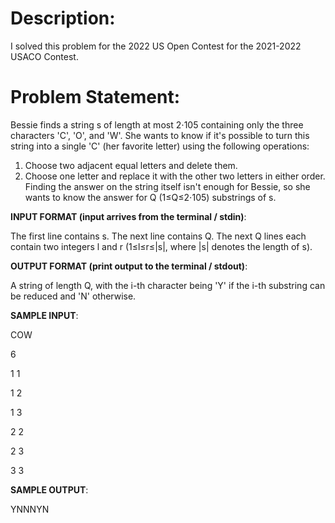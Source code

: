 # Description:

I solved this problem for the 2022 US Open Contest for the 2021-2022 USACO Contest. 

# Problem Statement: 

Bessie finds a string s of length at most 2⋅105 containing only the three characters 'C', 'O', and 'W'. She wants to know if it's possible to turn this string into a single 'C' (her favorite letter) using the following operations:

1. Choose two adjacent equal letters and delete them.
2. Choose one letter and replace it with the other two letters in either order.
Finding the answer on the string itself isn't enough for Bessie, so she wants to know the answer for Q (1≤Q≤2⋅105) substrings of s.

__INPUT FORMAT (input arrives from the terminal / stdin)__:

The first line contains s.
The next line contains Q.
The next Q lines each contain two integers l and r (1≤l≤r≤|s|, where |s| denotes the length of s).

__OUTPUT FORMAT (print output to the terminal / stdout)__:

A string of length Q, with the i-th character being 'Y' if the i-th substring can be reduced and 'N' otherwise.

__SAMPLE INPUT__:

COW

6

1 1

1 2

1 3

2 2

2 3

3 3

__SAMPLE OUTPUT__:

YNNNYN
